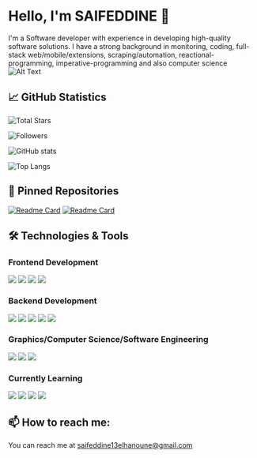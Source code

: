 # Hello, I'm SAIFEDDINE 👋
I'm a Software developer with experience in developing high-quality software solutions. I have a strong background in monitoring, coding, full-stack web/mobile/extensions, scraping/automation, reactional-programming, imperative-programming and also computer science
![Alt Text](https://media.giphy.com/media/LmNwrBhejkK9EFP504/giphy.gif)
## 📈 GitHub Statistics

![Total Stars](https://img.shields.io/github/stars/0x013FA11?affiliations=OWNER&style=social)

![Followers](https://img.shields.io/github/followers/0x013FA11?style=social)

![GitHub stats](https://github-readme-stats.vercel.app/api?username=0x013FA11&show_icons=true&theme=tokyonight)

![Top Langs](https://github-readme-stats.vercel.app/api/top-langs/?username=0x013FA11&layout=compact&theme=tokyonight)

## 📌 Pinned Repositories

[![Readme Card](https://github-readme-stats.vercel.app/api/pin/?username=0x013FA11&repo=HandlingBarCode&theme=tokyonight)](https://github.com/0x013FA11/HandlingBarCode)
[![Readme Card](https://github-readme-stats.vercel.app/api/pin/?username=0x013FA11&repo=RANDOM&theme=tokyonight)](https://github.com/0x013FA11/RANDOM)

## 🛠️ Technologies & Tools

### Frontend Development
![](https://img.shields.io/badge/HTML-informational?style=flat&logo=html5&logoColor=white&color=2bbc8a)
![](https://img.shields.io/badge/CSS-informational?style=flat&logo=css3&logoColor=white&color=007acc)
![](https://img.shields.io/badge/JavaScript-informational?style=flat&logo=javascript&logoColor=white&color=f7df1e)
![](https://img.shields.io/badge/React-informational?style=flat&logo=react&logoColor=white&color=61dbfb)

### Backend Development
![](https://img.shields.io/badge/ASP.NET-informational?style=flat&logo=.net&logoColor=white&color=512bd4)
![](https://img.shields.io/badge/C%23-informational?style=flat&logo=c-sharp&logoColor=white&color=239120)
![](https://img.shields.io/badge/Python-informational?style=flat&logo=python&logoColor=white&color=3776ab)
![](https://img.shields.io/badge/Express.js-informational?style=flat&logo=express&logoColor=white&color=000000)
![](https://img.shields.io/badge/SQL%20Server-informational?style=flat&logo=microsoft-sql-server&logoColor=white&color=cc2927)

### Graphics/Computer Science/Software Engineering
![](https://img.shields.io/badge/C-informational?style=flat&logo=c&logoColor=white&color=a8b9cc)
![](https://img.shields.io/badge/C++-informational?style=flat&logo=c%2B%2B&logoColor=white&color=00599c)
![](https://img.shields.io/badge/Python-informational?style=flat&logo=python&logoColor=white&color=3776ab)

### Currently Learning
![](https://img.shields.io/badge/Ruby-informational?style=flat&logo=ruby&logoColor=white&color=cc342d)
![](https://img.shields.io/badge/Ruby%20on%20Rails-informational?style=flat&logo=ruby-on-rails&logoColor=white&color=cc0000)
![](https://img.shields.io/badge/Go-informational?style=flat&logo=go&logoColor=white&color=00add8)
![](https://img.shields.io/badge/Rust-informational?style=flat&logo=rust&logoColor=white&color=000000)

## 📫 How to reach me:
You can reach me at [saifeddine13elhanoune@gmail.com](mailto:saifeddine13elhanoune.com)



